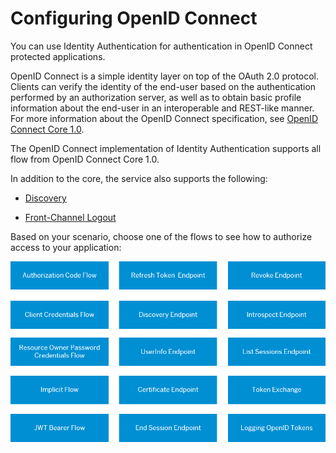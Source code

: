 <!-- loioa789c9c8c0f5439da8c30b5d9e43bece -->

# Configuring OpenID Connect

You can use Identity Authentication for authentication in OpenID Connect protected applications.

OpenID Connect is a simple identity layer on top of the OAuth 2.0 protocol. Clients can verify the identity of the end-user based on the authentication performed by an authorization server, as well as to obtain basic profile information about the end-user in an interoperable and REST-like manner. For more information about the OpenID Connect specification, see [OpenID Connect Core 1.0](https://openid.net/specs/openid-connect-core-1_0.html).

The OpenID Connect implementation of Identity Authentication supports all flow from OpenID Connect Core 1.0.

In addition to the core, the service also supports the following:

-   [Discovery](https://openid.net/specs/openid-connect-discovery-1_0.html)

-   [Front-Channel Logout](https://openid.net/specs/openid-connect-frontchannel-1_0.html)


Based on your scenario, choose one of the flows to see how to authorize access to your application:



![](images/Image_Map_OpenID_Connect_Flows_bf0a821.png)

